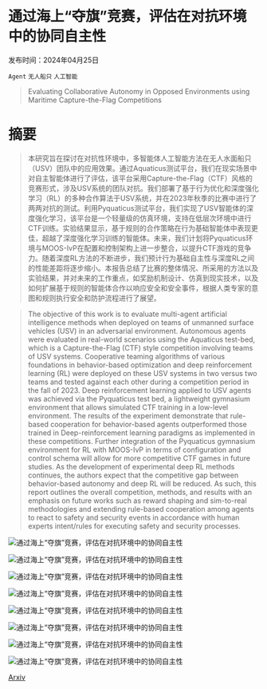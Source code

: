 # 通过海上“夺旗”竞赛，评估在对抗环境中的协同自主性

发布时间：2024年04月25日

`Agent` `无人船只` `人工智能`

> Evaluating Collaborative Autonomy in Opposed Environments using Maritime Capture-the-Flag Competitions

# 摘要

> 本研究旨在探讨在对抗性环境中，多智能体人工智能方法在无人水面船只（USV）团队中的应用效果。通过Aquaticus测试平台，我们在现实场景中对自主智能体进行了评估，该平台采用Capture-the-Flag（CTF）风格的竞赛形式，涉及USV系统的团队对抗。我们部署了基于行为优化和深度强化学习（RL）的多种合作算法于USV系统，并在2023年秋季的比赛中进行了两两对抗的测试。利用Pyquaticus测试平台，我们实现了USV智能体的深度强化学习，该平台是一个轻量级的仿真环境，支持在低层次环境中进行CTF训练。实验结果显示，基于规则的合作策略在行为基础智能体中表现更佳，超越了深度强化学习训练的智能体。未来，我们计划将Pyquaticus环境与MOOS-IvP在配置和控制架构上进一步整合，以提升CTF游戏的竞争力。随着深度RL方法的不断进步，我们预计行为基础自主性与深度RL之间的性能差距将逐步缩小。本报告总结了比赛的整体情况、所采用的方法以及实验结果，并对未来的工作重点，如奖励机制设计、仿真到现实技术，以及如何扩展基于规则的智能体合作以响应安全和安全事件，根据人类专家的意图和规则执行安全和防护流程进行了展望。

> The objective of this work is to evaluate multi-agent artificial intelligence methods when deployed on teams of unmanned surface vehicles (USV) in an adversarial environment. Autonomous agents were evaluated in real-world scenarios using the Aquaticus test-bed, which is a Capture-the-Flag (CTF) style competition involving teams of USV systems. Cooperative teaming algorithms of various foundations in behavior-based optimization and deep reinforcement learning (RL) were deployed on these USV systems in two versus two teams and tested against each other during a competition period in the fall of 2023. Deep reinforcement learning applied to USV agents was achieved via the Pyquaticus test bed, a lightweight gymnasium environment that allows simulated CTF training in a low-level environment. The results of the experiment demonstrate that rule-based cooperation for behavior-based agents outperformed those trained in Deep-reinforcement learning paradigms as implemented in these competitions. Further integration of the Pyquaticus gymnasium environment for RL with MOOS-IvP in terms of configuration and control schema will allow for more competitive CTF games in future studies. As the development of experimental deep RL methods continues, the authors expect that the competitive gap between behavior-based autonomy and deep RL will be reduced. As such, this report outlines the overall competition, methods, and results with an emphasis on future works such as reward shaping and sim-to-real methodologies and extending rule-based cooperation among agents to react to safety and security events in accordance with human experts intent/rules for executing safety and security processes.

![通过海上“夺旗”竞赛，评估在对抗环境中的协同自主性](../../..//opt/data/Projects/HuggingArxiv/paper_images/2404.17038/Boats.jpg)

![通过海上“夺旗”竞赛，评估在对抗环境中的协同自主性](../../..//opt/data/Projects/HuggingArxiv/paper_images/2404.17038/NEARLINEZOOM.png)

![通过海上“夺旗”竞赛，评估在对抗环境中的协同自主性](../../..//opt/data/Projects/HuggingArxiv/paper_images/2404.17038/AUS_Game_Picture.jpg)

![通过海上“夺旗”竞赛，评估在对抗环境中的协同自主性](../../..//opt/data/Projects/HuggingArxiv/paper_images/2404.17038/MOOSIVP.png)

![通过海上“夺旗”竞赛，评估在对抗环境中的协同自主性](../../..//opt/data/Projects/HuggingArxiv/paper_images/2404.17038/PAV01.png)

![通过海上“夺旗”竞赛，评估在对抗环境中的协同自主性](../../..//opt/data/Projects/HuggingArxiv/paper_images/2404.17038/bhv_strategies_modetree.png)

![通过海上“夺旗”竞赛，评估在对抗环境中的协同自主性](../../..//opt/data/Projects/HuggingArxiv/paper_images/2404.17038/pyquaticus_image_mod.png)

![通过海上“夺旗”竞赛，评估在对抗环境中的协同自主性](../../..//opt/data/Projects/HuggingArxiv/paper_images/2404.17038/KEVIN04.png)

[Arxiv](https://arxiv.org/abs/2404.17038)